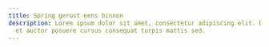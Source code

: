 ```yaml
---
title: Spring gerust eens binnen
description: Lorem ipsum dolor sit amet, consectetur adipiscing elit. Duis eget
  et auctor posuere cursus consequat turpis mattis sed.
---
```

